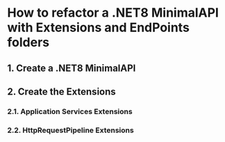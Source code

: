 # How to refactor a .NET8 MinimalAPI with Extensions and EndPoints folders

## 1. Create a .NET8 MinimalAPI 


## 2. Create the Extensions 

### 2.1. Application Services Extensions

### 2.2. HttpRequestPipeline Extensions



## 
